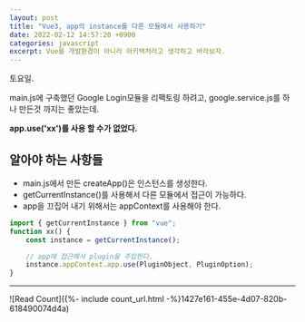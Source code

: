 ```yaml
---
layout: post
title: "Vue3, app의 instance를 다른 모듈에서 사용하기"
date: 2022-02-12 14:57:20 +0900
categories: javascript
excerpt: Vue를 개발환경이 아니라 아키텍처라고 생각하고 바라보자.
---
```


토요일.

main.js에 구축했던 Google Login모듈을 리팩토링 하려고, google.service.js를 하나 만든것 까지는 좋았는데.

**app.use('xx')를 사용 할 수가 없었다.**

## 알아야 하는 사항들

-   main.js에서 만든 createApp()은 인스턴스를 생성한다.
-   getCurrentInstance()를 사용해서 다른 모듈에서 접근이 가능하다.
-   app을 끄집어 내기 위해서는 appContext를 사용해야 한다.

```javascript
import { getCurrentInstance } from "vue";
function xx() {
    const instance = getCurrentInstance();

    // app에 접근해서 plugin을 주입한다.
    instance.appContext.app.use(PluginObject, PluginOption);
}
```

---

![Read Count]({%- include count_url.html -%}1427e161-455e-4d07-820b-618490074d4a)
